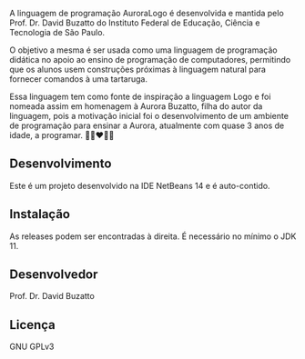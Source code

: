 A linguagem de programação AuroraLogo é desenvolvida e mantida pelo Prof. Dr. David Buzatto do Instituto Federal de Educação, Ciência e Tecnologia de São Paulo.

O objetivo a mesma é ser usada como uma linguagem de programação didática no apoio ao ensino de programação de computadores, permitindo que os alunos usem construções próximas à linguagem natural para fornecer comandos à uma tartaruga.

Essa linguagem tem como fonte de inspiração a linguagem Logo e foi nomeada assim em homenagem à Aurora Buzatto, filha do autor da linguagem, pois a motivação inicial foi o desenvolvimento de um ambiente de programação para ensinar a Aurora, atualmente com quase 3 anos de idade, a programar. 💛🧡❤💙💜

## Desenvolvimento

Este é um projeto desenvolvido na IDE NetBeans 14 e é auto-contido.

## Instalação

As releases podem ser encontradas à direita. É necessário no mínimo o JDK 11.

## Desenvolvedor

Prof. Dr. David Buzatto

## Licença

GNU GPLv3